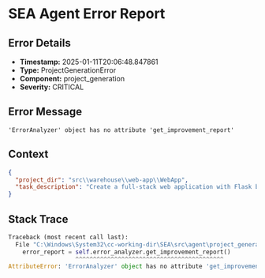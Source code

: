 # SEA Agent Error Report

## Error Details
- **Timestamp:** 2025-01-11T20:06:48.847861
- **Type:** ProjectGenerationError
- **Component:** project_generation
- **Severity:** CRITICAL

## Error Message
```
'ErrorAnalyzer' object has no attribute 'get_improvement_report'
```

## Context
```json
{
  "project_dir": "src\\warehouse\\web-app\\WebApp",
  "task_description": "Create a full-stack web application with Flask backend, React frontend, PostgreSQL database, and user authentication system"
}
```

## Stack Trace
```python
Traceback (most recent call last):
  File "C:\Windows\System32\cc-working-dir\SEA\src\agent\project_generator.py", line 176, in create_project_structure
    error_report = self.error_analyzer.get_improvement_report()
                   ^^^^^^^^^^^^^^^^^^^^^^^^^^^^^^^^^^^^^^^^^^
AttributeError: 'ErrorAnalyzer' object has no attribute 'get_improvement_report'

```
